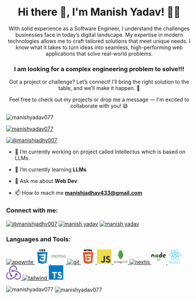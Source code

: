 <h1 align="center">Hi there 👋, I'm Manish Yadav! 👨‍💻</h1>

<p align="center">With solid experience as a Software Engineer, I understand the challenges businesses face in today’s digital landscape. My expertise in modern technologies allows me to craft tailored solutions that meet unique needs. I know what it takes to turn ideas into seamless, high-performing web applications that solve real-world problems.</p>

<h3 align="center">I am looking for a complex engineering problem to solve!!!</h1>

<p align="center">Got a project or challenge? Let’s connect! I’ll bring the right solution to the table, and we’ll make it happen. 🚀</p>

<p align="center">Feel free to check out my projects or drop me a message — I'm excited to collaborate with you! 😄</p>

<p align="left"> <img src="https://komarev.com/ghpvc/?username=manishyadav077&label=Profile%20views&color=0e75b6&style=flat" alt="manishyadav077" /> </p>

<p align="left"> <a href="https://github.com/ryo-ma/github-profile-trophy"><img src="https://github-profile-trophy.vercel.app/?username=manishyadav077" alt="manishyadav077" /></a> </p>

<p align="left"> <a href="https://twitter.com/@manishjadhv007" target="blank"><img src="https://img.shields.io/twitter/follow/@manishjadhv007?logo=twitter&style=for-the-badge" alt="@manishjadhv007" /></a> </p>

- 🔭 I’m currently working on project called Intellectus which is based on LLMs.

- 🌱 I’m currently learning **LLMs**

- 💬 Ask me about **Web Dev**

- 📫 How to reach me **manishjadhav433@gmail.com**

<h3 align="left">Connect with me:</h3>
<p align="left">
<a href="https://twitter.com/@manishjadhv007" target="blank"><img align="center" src="https://raw.githubusercontent.com/rahuldkjain/github-profile-readme-generator/master/src/images/icons/Social/twitter.svg" alt="@manishjadhv007" height="30" width="40" /></a>
<a href="https://linkedin.com/in/manish-yadav-6486591b4" target="blank"><img align="center" src="https://raw.githubusercontent.com/rahuldkjain/github-profile-readme-generator/master/src/images/icons/Social/linked-in-alt.svg" alt="manish yadav" height="30" width="40" /></a>
<a href="https://www.leetcode.com/manishYadav00" target="blank"><img align="center" src="https://raw.githubusercontent.com/rahuldkjain/github-profile-readme-generator/master/src/images/icons/Social/leet-code.svg" alt="manish yadav" height="30" width="40" /></a>
</p>

<h3 align="left">Languages and Tools:</h3>
<p align="left"> <a href="https://appwrite.io" target="_blank" rel="noreferrer"> <img src="https://www.vectorlogo.zone/logos/appwriteio/appwriteio-icon.svg" alt="appwrite" width="40" height="40"/> </a> <a href="https://www.w3schools.com/css/" target="_blank" rel="noreferrer"> <img src="https://raw.githubusercontent.com/devicons/devicon/master/icons/css3/css3-original-wordmark.svg" alt="css3" width="40" height="40"/> </a> <a href="https://expressjs.com" target="_blank" rel="noreferrer"> <img src="https://raw.githubusercontent.com/devicons/devicon/master/icons/express/express-original-wordmark.svg" alt="express" width="40" height="40"/> </a> <a href="https://git-scm.com/" target="_blank" rel="noreferrer"> <img src="https://www.vectorlogo.zone/logos/git-scm/git-scm-icon.svg" alt="git" width="40" height="40"/> </a> <a href="https://www.w3.org/html/" target="_blank" rel="noreferrer"> <img src="https://raw.githubusercontent.com/devicons/devicon/master/icons/html5/html5-original-wordmark.svg" alt="html5" width="40" height="40"/> </a> <a href="https://developer.mozilla.org/en-US/docs/Web/JavaScript" target="_blank" rel="noreferrer"> <img src="https://raw.githubusercontent.com/devicons/devicon/master/icons/javascript/javascript-original.svg" alt="javascript" width="40" height="40"/> </a> <a href="https://www.mongodb.com/" target="_blank" rel="noreferrer"> <img src="https://raw.githubusercontent.com/devicons/devicon/master/icons/mongodb/mongodb-original-wordmark.svg" alt="mongodb" width="40" height="40"/> </a> <a href="https://nextjs.org/" target="_blank" rel="noreferrer"> <img src="https://cdn.worldvectorlogo.com/logos/nextjs-2.svg" alt="nextjs" width="40" height="40"/> </a> <a href="https://nodejs.org" target="_blank" rel="noreferrer"> <img src="https://raw.githubusercontent.com/devicons/devicon/master/icons/nodejs/nodejs-original-wordmark.svg" alt="nodejs" width="40" height="40"/> </a> <a href="https://reactjs.org/" target="_blank" rel="noreferrer"> <img src="https://raw.githubusercontent.com/devicons/devicon/master/icons/react/react-original-wordmark.svg" alt="react" width="40" height="40"/> </a> <a href="https://redux.js.org" target="_blank" rel="noreferrer"> <img src="https://raw.githubusercontent.com/devicons/devicon/master/icons/redux/redux-original.svg" alt="redux" width="40" height="40"/> </a> <a href="https://tailwindcss.com/" target="_blank" rel="noreferrer"> <img src="https://www.vectorlogo.zone/logos/tailwindcss/tailwindcss-icon.svg" alt="tailwind" width="40" height="40"/> </a> 
 <a href="https://www.typescriptlang.org/" target="_blank" rel="noreferrer"> 
    <img src="https://raw.githubusercontent.com/devicons/devicon/master/icons/typescript/typescript-original.svg" alt="typescript" width="40" height="40"/> 
  </a> </p>

<p><img align="left" src="https://github-readme-stats.vercel.app/api/top-langs?username=manishyadav077&show_icons=true&locale=en&layout=compact" alt="manishyadav077" /></p>

<p>&nbsp;<img align="center" src="https://github-readme-stats.vercel.app/api?username=manishyadav077&show_icons=true&locale=en" alt="manishyadav077" /></p>
